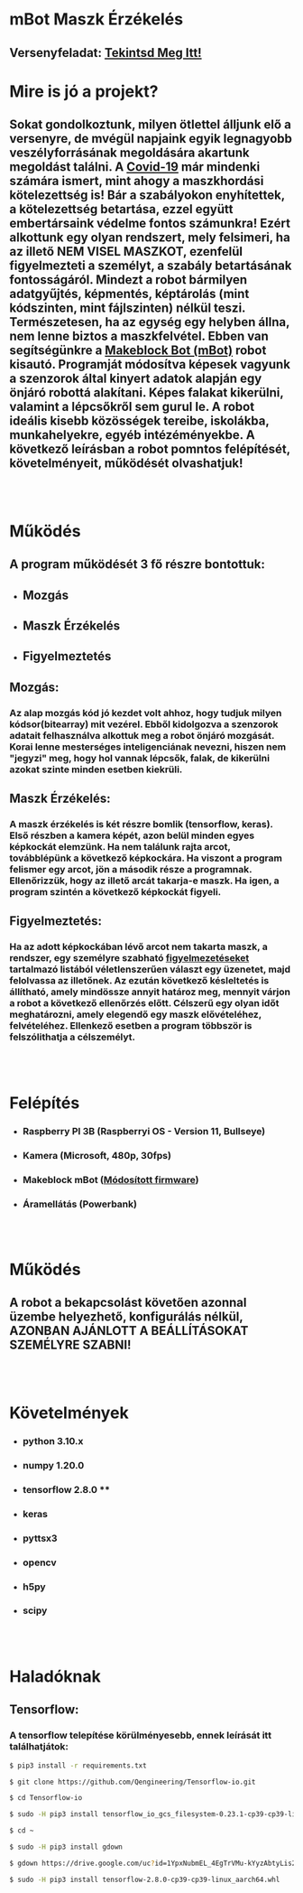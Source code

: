 # mBot Maszk Érzékelés
## Versenyfeladat: [Tekintsd Meg Itt!](https://www.inf.u-szeged.hu/sziiv)

# Mire is jó a projekt?
## Sokat gondolkoztunk, milyen ötlettel álljunk elő a versenyre, de mvégül napjaink egyik legnagyobb veszélyforrásának megoldására akartunk megoldást találni. A [Covid-19](https://hu.wikipedia.org/wiki/Covid19) már mindenki számára ismert, mint ahogy a maszkhordási kötelezettség is! Bár a szabályokon enyhítettek, a kötelezettség betartása, ezzel együtt embertársaink védelme fontos számunkra! Ezért alkottunk egy olyan rendszert, mely felsimeri, ha az illető **NEM VISEL MASZKOT**, ezenfelül figyelmezteti a személyt, a szabály betartásának fontosságáról. Mindezt a robot bármilyen adatgyűjtés, képmentés, képtárolás (mint kódszinten, mint fájlszinten) nélkül teszi. Természetesen, ha az egység egy helyben állna, nem lenne biztos a maszkfelvétel. Ebben van segítségünkre a [Makeblock Bot (mBot)](https://www.makeblock.com/steam-kits/mbot) robot kisautó. Programját módosítva képesek vagyunk a szenzorok által kinyert adatok alapján egy önjáró robottá alakítani. Képes falakat kikerülni, valamint a lépcsőkről sem gurul le. A robot ideális kisebb közösségek tereibe, iskolákba, munkahelyekre, egyéb intézéményekbe. A következő leírásban a robot pomntos felépítését, követelményeit, működését olvashatjuk!

<br><br>

# Működés
## A program működését 3 fő részre bontottuk:
- ## Mozgás
- ## Maszk Érzékelés
- ## Figyelmeztetés

## Mozgás:
### Az alap mozgás kód jó kezdet volt ahhoz, hogy tudjuk milyen kódsor(bitearray) mit vezérel. Ebből kidolgozva a szenzorok adatait felhasználva alkottuk meg a robot önjáró mozgását. Korai lenne mesterséges inteligenciának nevezni, hiszen nem "jegyzi" meg, hogy hol vannak lépcsők, falak, de kikerülni azokat szinte minden esetben kiekrüli.

## Maszk Érzékelés:
### A maszk érzékelés is két részre bomlik (tensorflow, keras). Első részben a kamera képét, azon belül minden egyes képkockát elemzünk. Ha nem találunk rajta arcot, továbblépünk a következő képkockára. Ha viszont a program felismer egy arcot, jön a második része a programnak. Ellenőrizzük, hogy az illető arcát takarja-e maszk. Ha igen, a program szintén a következő képkockát figyeli.

## Figyelmeztetés:
### Ha az adott képkockában lévő arcot nem takarta maszk, a rendszer, egy személyre szabható [figyelmezetéseket](https://github.com/tcgmilan/mbot-mask-detection/blob/master/figyelmeztetesek.txt) tartalmazó listából véletlenszerűen választ egy üzenetet, majd felolvassa az illetőnek. Az ezután következő késleltetés is állítható, amely mindössze annyit határoz meg, mennyit várjon a robot a következő ellenőrzés előtt. Célszerű egy olyan időt meghatározni, amely elegendő egy maszk elővételéhez, felvételéhez. Ellenkező esetben a program többször is felszólithatja a célszemélyt.

<br><br>

# Felépítés
- ### Raspberry PI 3B (Raspberryi OS - Version 11, Bullseye)
- ### Kamera (Microsoft, 480p, 30fps)
- ### Makeblock mBot ([Módosított firmware](https://github.com/tcgmilan/mbot-mask-detection/tree/dev/mbot_firmware))
- ### Áramellátás (Powerbank)

<br><br>

# Működés
## A robot a bekapcsolást követően azonnal üzembe helyezhető, konfigurálás nélkül, **AZONBAN AJÁNLOTT A BEÁLLÍTÁSOKAT SZEMÉLYRE SZABNI!**

<br><br>

# Követelmények
- ### python 3.10.x
- ### numpy 1.20.0
- ### tensorflow 2.8.0 **
- ### keras
- ### pyttsx3
- ### opencv
- ### h5py
- ### scipy

<br><br>

# Haladóknak
## Tensorflow:
### A tensorflow telepítése körülményesebb, ennek leírását itt találhatjátok:
```bash
$ pip3 install -r requirements.txt

$ git clone https://github.com/Qengineering/Tensorflow-io.git

$ cd Tensorflow-io

$ sudo -H pip3 install tensorflow_io_gcs_filesystem-0.23.1-cp39-cp39-linux_aarch64.whl

$ cd ~

$ sudo -H pip3 install gdown

$ gdown https://drive.google.com/uc?id=1YpxNubmEL_4EgTrVMu-kYyzAbtyLis29

$ sudo -H pip3 install tensorflow-2.8.0-cp39-cp39-linux_aarch64.whl
```
